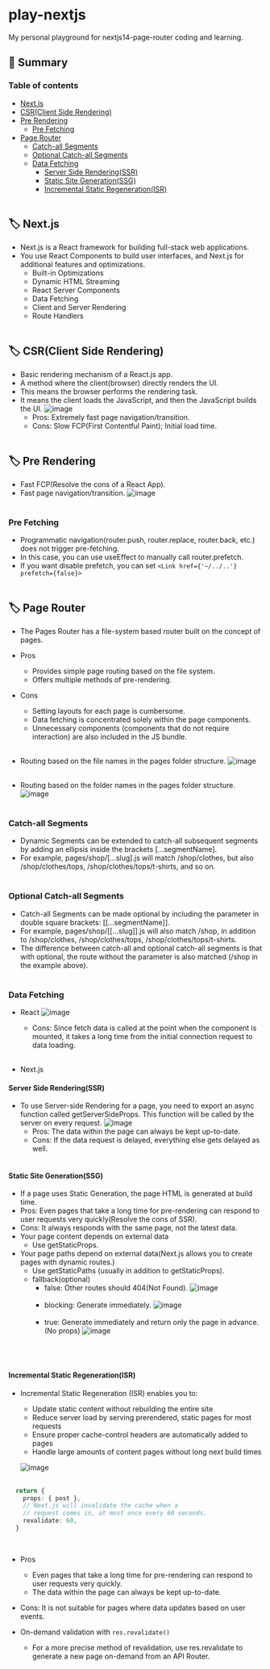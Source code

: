 # play-nextjs

My personal playground for nextjs14-page-router coding and learning.

## :pushpin: Summary
### Table of contents
- [Next.js](#label-nextjs)
- [CSR(Client Side Rendering)](#label-csrclient-side-rendering)
- [Pre Rendering](#label-pre-rendering)
   - [Pre Fetching](#pre-fetching)
- [Page Router](#label-page-router)
   - [Catch-all Segments](#catch-all-segments)
   - [Optional Catch-all Segments](#optional-catch-all-segments)
   - [Data Fetching](#data-fetching)
      - [Server Side Rendering(SSR)](#server-side-renderingssr)
      - [Static Site Generation(SSG)](#static-site-generationssg)
      - [Incremental Static Regeneration(ISR)](#incremental-static-regenerationisr)
<br><br>

## :label: Next.js
- Next.js is a React framework for building full-stack web applications. 
- You use React Components to build user interfaces, and Next.js for additional features and optimizations.
   - Built-in Optimizations
   - Dynamic HTML Streaming
   - React Server Components
   - Data Fetching
   - Client and Server Rendering
   - Route Handlers
<br><br>

## :label: CSR(Client Side Rendering)
- Basic rendering mechanism of a React.js app.
- A method where the client(browser) directly renders the UI.
- This means the browser performs the rendering task.
- It means the client loads the JavaScript, and then the JavaScript builds the UI.
![image](https://github.com/user-attachments/assets/cae32d4d-5afb-4db4-9c59-7ee781c94472)
   - Pros: Extremely fast page navigation/transition.
   - Cons: Slow FCP(First Contentful Paint); Initial load time.
<br><br>

## :label: Pre Rendering
- Fast FCP(Resolve the cons of a React App).
- Fast page navigation/transition.
![image](https://github.com/user-attachments/assets/85f6a8aa-9cc6-487d-8e37-8d211a1e47ab)
<br><br>

### Pre Fetching
- Programmatic navigation(router.push, router.replace, router.back, etc.) does not trigger pre-fetching. 
- In this case, you can use useEffect to manually call router.prefetch.
- If you want disable prefetch, you can set `<Link href={'~/../..'} prefetch={false}>`
<br><br>

## :label: Page Router
- The Pages Router has a file-system based router built on the concept of pages.
- Pros
   - Provides simple page routing based on the file system.
   - Offers multiple methods of pre-rendering.
- Cons
   - Setting layouts for each page is cumbersome.
   - Data fetching is concentrated solely within the page components.
   - Unnecessary components (components that do not require interaction) are also included in the JS bundle.
<br><br>

- Routing based on the file names in the pages folder structure. 
![image](https://github.com/user-attachments/assets/77f49bc7-e6b0-4dd8-a596-afb120467aaa)
<br><br>

- Routing based on the folder names in the pages folder structure. 
![image](https://github.com/user-attachments/assets/00da7787-3afc-448a-99c8-e650c20ff9a9)
<br><br>

### Catch-all Segments
- Dynamic Segments can be extended to catch-all subsequent segments by adding an ellipsis inside the brackets [...segmentName].
- For example, pages/shop/[...slug].js will match /shop/clothes, but also /shop/clothes/tops, /shop/clothes/tops/t-shirts, and so on.
<br><br>

### Optional Catch-all Segments
- Catch-all Segments can be made optional by including the parameter in double square brackets: [[...segmentName]].
- For example, pages/shop/[[...slug]].js will also match /shop, in addition to /shop/clothes, /shop/clothes/tops, /shop/clothes/tops/t-shirts.
- The difference between catch-all and optional catch-all segments is that with optional, the route without the parameter is also matched (/shop in the example above).
<br><br>

### Data Fetching
- React
![image](https://github.com/user-attachments/assets/abfbdc1c-5f3a-48ef-af86-0c9934c846e4)
   - Cons: Since fetch data is called at the point when the component is mounted, it takes a long time from the initial connection request to data loading.
<br><br>

- Next.js
#### Server Side Rendering(SSR)
- To use Server-side Rendering for a page, you need to export an async function called getServerSideProps. This function will be called by the server on every request.
![image](https://github.com/user-attachments/assets/c5a06495-169b-4b99-8c2b-204fed360fef)
   - Pros: The data within the page can always be kept up-to-date.
   - Cons: If the data request is delayed, everything else gets delayed as well.
<br><br>

#### Static Site Generation(SSG)
- If a page uses Static Generation, the page HTML is generated at build time.
- Pros: Even pages that take a long time for pre-rendering can respond to user requests very quickly(Resolve the cons of SSR).
- Cons: It always responds with the same page, not the latest data.
- Your page content depends on external data
   - Use getStaticProps.
- Your page paths depend on external data(Next.js allows you to create pages with dynamic routes.)
   - Use getStaticPaths (usually in addition to getStaticProps).
   - fallback(optional)
      - false: Other routes should 404(Not Found).
         ![image](https://github.com/user-attachments/assets/0656f357-6e53-4385-b602-1a6c1536e227)
         <br><br>
      - blocking: Generate immediately.
         ![image](https://github.com/user-attachments/assets/b7e82ef4-38e7-49ae-b82d-6343ae1d17eb)
         <br><br>
      - true: Generate immediately and return only the page in advance.(No props)
         ![image](https://github.com/user-attachments/assets/0cdbc07a-a370-441d-a5a0-a600d4086662)
         <br><br>
<br><br>

#### Incremental Static Regeneration(ISR)
- Incremental Static Regeneration (ISR) enables you to:
   - Update static content without rebuilding the entire site
   - Reduce server load by serving prerendered, static pages for most requests
   - Ensure proper cache-control headers are automatically added to pages
   - Handle large amounts of content pages without long next build times
 
  ![image](https://github.com/user-attachments/assets/8d3f72bb-28f2-4a72-9b28-574e8a28c102)
<br><br>

```typescript
  return {
    props: { post },
    // Next.js will invalidate the cache when a
    // request comes in, at most once every 60 seconds.
    revalidate: 60,
  }
```
<br>

- Pros
   - Even pages that take a long time for pre-rendering can respond to user requests very quickly.
   - The data within the page can always be kept up-to-date. 
- Cons: It is not suitable for pages where data updates based on user events.

- On-demand validation with `res.revalidate()`
   - For a more precise method of revalidation, use res.revalidate to generate a new page on-demand from an API Router.
<br><br>
